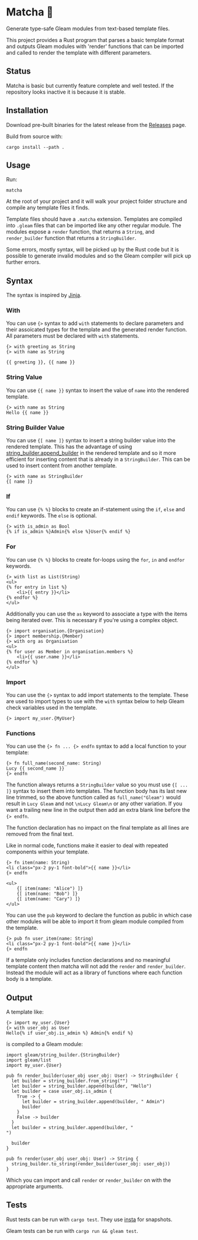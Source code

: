 # Matcha 🍵

Generate type-safe Gleam modules from text-based template files.

This project provides a Rust program that parses a basic template format and outputs Gleam modules
with 'render' functions that can be imported and called to render the template with different
parameters.

## Status

Matcha is basic but currently feature complete and well tested. If the repository looks inactive it
is because it is stable.

## Installation

Download pre-built binaries for the latest release from the
[Releases](https://github.com/michaeljones/matcha/releases) page.

Build from source with:

```
cargo install --path .
```

## Usage

Run:

```
matcha
```

At the root of your project and it will walk your project folder structure and compile any template
files it finds.

Template files should have a `.matcha` extension. Templates are compiled into `.gleam` files that can
be imported like any other regular module. The modules expose a `render` function, that returns a
`String`, and `render_builder` function that returns a `StringBuilder`.

Some errors, mostly syntax, will be picked up by the Rust code but it is possible to generate
invalid modules and so the Gleam compiler will pick up further errors.


## Syntax

The syntax is inspired by [Jinja](https://jinja.palletsprojects.com/).

### With

You can use `{>` syntax to add `with` statements to declare parameters and their assoicated types
for the template and the generated render function. All parameters must be declared with `with`
statements.

```
{> with greeting as String
{> with name as String

{{ greeting }}, {{ name }}
```

### String Value

You can use `{{ name }}` syntax to insert the value of `name` into the rendered template.

```jinja
{> with name as String
Hello {{ name }}
```

### String Builder Value

You can use `{[ name ]}` syntax to insert a string builder value into the rendered template. This
has the advantage of using
[string_builder.append_builder](https://hexdocs.pm/gleam_stdlib/gleam/string_builder.html#append_builder)
in the rendered template and so it more efficient for inserting content that is already in a
`StringBuilder`. This can be used to insert content from another template.

```jinja
{> with name as StringBuilder
{[ name ]}
```

### If

You can use `{% %}` blocks to create an if-statement using the `if`, `else` and `endif` keywords.
The `else` is optional.

```jinja
{> with is_admin as Bool
{% if is_admin %}Admin{% else %}User{% endif %}
```

### For

You can use `{% %}` blocks to create for-loops using the `for`, `in` and `endfor` keywords.

```html+jinja
{> with list as List(String)
<ul>
{% for entry in list %}
    <li>{{ entry }}</li>
{% endfor %}
</ul>
```

Additionally you can use the `as` keyword to associate a type with the items being iterated over.
This is necessary if you're using a complex object.

```html+jinja
{> import organisation.{Organisation}
{> import membership.{Member}
{> with org as Organisation
<ul>
{% for user as Member in organisation.members %}
    <li>{{ user.name }}</li>
{% endfor %}
</ul>
```

### Import

You can use the `{>` syntax to add import statements to the template. These are used to import types
to use with the `with` syntax below to help Gleam check variables used in the template.

```
{> import my_user.{MyUser}
```

### Functions

You can use the `{> fn ... {> endfn` syntax to add a local function to your template:

```
{> fn full_name(second_name: String)
Lucy {{ second_name }}
{> endfn
```

The function always returns a `StringBuilder` value so you must use `{[ ... ]}` syntax to insert
them into templates. The function body has its last new line trimmed, so the above function called
as `full_name("Gleam")` would result in `Lucy Gleam` and not `\nLucy Gleam\n` or any other
variation. If you want a trailing new line in the output then add an extra blank line before the `{> endfn`.

The function declaration has no impact on the final template as all lines are removed from the
final text.

Like in normal code, functions make it easier to deal with repeated components within your template.

```
{> fn item(name: String)
<li class="px-2 py-1 font-bold">{{ name }}</li>
{> endfn

<ul>
    {[ item(name: "Alice") ]}
    {[ item(name: "Bob") ]}
    {[ item(name: "Cary") ]}
</ul>
```

You can use the `pub` keyword to declare the function as public in which case other modules will be
able to import it from gleam module compiled from the template.

```
{> pub fn user_item(name: String)
<li class="px-2 py-1 font-bold">{{ name }}</li>
{> endfn
```

If a template only includes function declarations and no meaningful template content then matcha
will not add the `render` and `render_builder`. Instead the module will act as a library of
functions where each function body is a template.

## Output

A template like:

```
{> import my_user.{User}
{> with user_obj as User
Hello{% if user_obj.is_admin %} Admin{% endif %}
```

is compiled to a Gleam module:

```gleam
import gleam/string_builder.{StringBuilder}
import gleam/list
import my_user.{User}

pub fn render_builder(user_obj user_obj: User) -> StringBuilder {
  let builder = string_builder.from_string("")
  let builder = string_builder.append(builder, "Hello")
  let builder = case user_obj.is_admin {
    True -> {
      let builder = string_builder.append(builder, " Admin")
      builder
    }
    False -> builder
  }
  let builder = string_builder.append(builder, "
")

  builder
}

pub fn render(user_obj user_obj: User) -> String {
  string_builder.to_string(render_builder(user_obj: user_obj))
}
```

Which you can import and call `render` or `render_builder` on with the appropriate arguments.

## Tests

Rust tests can be run with `cargo test`. They use [insta](http://insta.rs/) for snapshots.

Gleam tests can be run with `cargo run && gleam test`.


